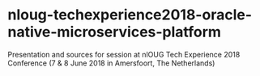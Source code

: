 # nloug-techexperience2018-oracle-native-microservices-platform
Presentation and sources for session at nlOUG Tech Experience 2018 Conference (7 &amp; 8 June 2018 in Amersfoort, The Netherlands)
